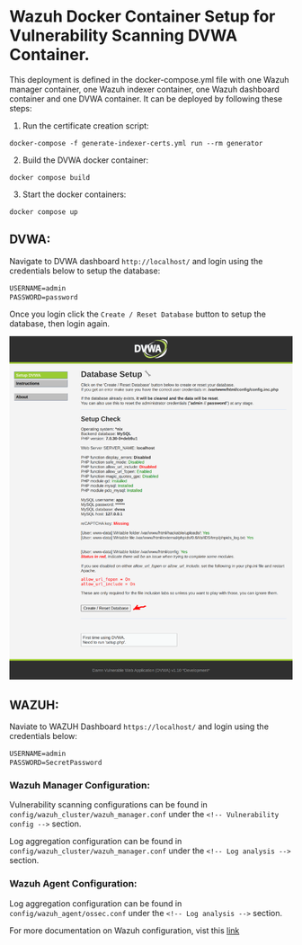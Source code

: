 # Wazuh Docker Container Setup for Vulnerability Scanning DVWA Container.

This deployment is defined in the docker-compose.yml file with one Wazuh manager container, one Wazuh indexer container, one Wazuh dashboard container and one DVWA container. It can be deployed by following these steps:

1) Run the certificate creation script:
```
docker-compose -f generate-indexer-certs.yml run --rm generator
```
2) Build the DVWA docker container:
```
docker compose build
```
3) Start the docker containers:
```
docker compose up
```

## DVWA:

Navigate to DVWA dashboard `http://localhost/` and login using the credentials below to setup the database:
```
USERNAME=admin
PASSWORD=password
```

Once you login click the `Create / Reset Database` button to setup the database, then login again.

![DVWA Setup](https://github.com/WMRamadan/wazuh-dvwa-scanner/blob/main/images/dvwa_screenshot.png)

## WAZUH:

Naviate to WAZUH Dashboard `https://localhost/` and login using the credentials below:
```
USERNAME=admin
PASSWORD=SecretPassword
```

### Wazuh Manager Configuration:

Vulnerability scanning configurations can be found in `config/wazuh_cluster/wazuh_manager.conf` under the `<!-- Vulnerability config -->` section.

Log aggregation configuration can be found in `config/wazuh_cluster/wazuh_manager.conf` under the `<!-- Log analysis -->` section.

### Wazuh Agent Configuration:

Log aggregation configuration can be found in `config/wazuh_agent/ossec.conf` under the `<!-- Log analysis -->` section.


For more documentation on Wazuh configuration, vist this [link](https://documentation.wazuh.com/current/user-manual/reference/ossec-conf/index.html)

